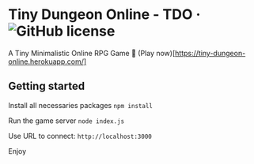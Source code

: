 # Tiny Dungeon Online - TDO &middot; ![GitHub license](https://img.shields.io/badge/license-MIT-blue.svg)
A Tiny Minimalistic Online RPG Game 🎲
(Play now)[https://tiny-dungeon-online.herokuapp.com/]

## Getting started

Install all necessaries packages
`npm install`

Run the game server
`node index.js`

Use URL to connect: `http://localhost:3000`

Enjoy

